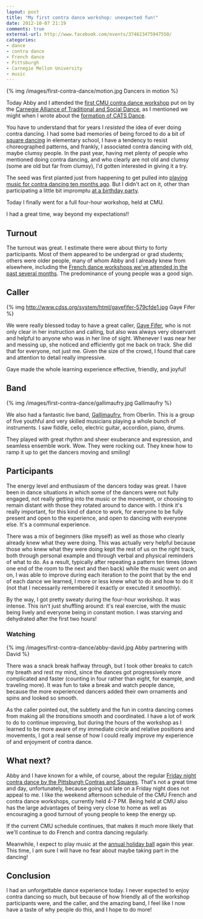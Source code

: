 ```yaml
---
layout: post
title: "My first contra dance workshop: unexpected fun!"
date: 2012-10-07 21:19
comments: true
external-url: http://www.facebook.com/events/374623475947550/
categories: 
- dance
- contra dance
- French dance
- Pittsburgh
- Carnegie Mellon University
- music
---
```

{% img /images/first-contra-dance/motion.jpg Dancers in motion %}

Today Abby and I attended the [first CMU contra dance workshop](http://www.facebook.com/events/374623475947550/) put on by the [Carnegie Alliance of Traditional and Social Dance](http://www.facebook.com/catsdancepgh), as I mentioned we might when I wrote about the [formation of CATS Dance](/blog/2012/09/28/another-french-music-jam-also-announcing-cats-dance/).

You have to understand that for years I *resisted* the idea of ever doing contra dancing. I had some bad memories of being forced to do a bit of [square dancing](http://en.wikipedia.org/wiki/Square_dance) in elementary school, I have a tendency to resist choreographed patterns, and frankly, I associated contra dancing with old, maybe clumsy people. In the past year, having met plenty of people who mentioned doing contra dancing, and who clearly are not old and clumsy (some are old but far from clumsy), I'd gotten interested in giving it a try.

The seed was first planted just from happening to get pulled into [playing music for contra dancing ten months ago](/blog/2011/12/11/learning-another-instrument-the-tin-whistle/). But I didn't act on it, other than participating a little bit impromptu [at a birthday party](/blog/2012/03/31/my-first-sampling-of-english-country-dance-and-contra-dance/).

Today I finally went for a full four-hour workshop, held at CMU.

I had a great time, way beyond my expectations!!

<!--more-->

## Turnout

The turnout was great. I estimate there were about thirty to forty participants. Most of them appeared to be undergrad or grad students; others were older people, many of whom Abby and I already knew from elsewhere, including the [French dance workshops we've attended in the past several months](/blog/categories/french-dance/). The predominance of young people was a good sign.

## Caller

{% img http://www.cdss.org/system/html/gayefifer-579cfde1.jpg Gaye Fifer %}

We were really blessed today to have a great caller, [Gaye Fifer](http://wa64.com/Waltz.html), who is not only clear in her instruction and calling, but also was always very observant and helpful to anyone who was in her line of sight. Whenever I was near her and messing up, she noticed and efficiently got me back on track. She did that for everyone, not just me. Given the size of the crowd, I found that care and attention to detail really impressive.

Gaye made the whole learning experience effective, friendly, and joyful!

## Band

{% img /images/first-contra-dance/gallimaufry.jpg Gallimaufry %}

We also had a fantastic live band, [Gallimaufry](http://www.facebook.com/gallimaufryband), from Oberlin. This is a group of five youthful and very skilled musicians playing a whole bunch of instruments. I saw fiddle, cello, electric guitar, accordion, piano, drums.

They played with great rhythm and sheer exuberance and expression, and seamless ensemble work. Wow. They were rocking out. They knew how to ramp it up to get the dancers moving and smiling!

## Participants

The energy level and enthusiasm of the dancers today was great. I have been in dance situations in which some of the dancers were not fully engaged, not really getting into the music or the movement, or choosing to remain distant with those they rotated around to dance with. I think it's really important, for this kind of dance to work, for everyone to be fully present and open to the experience, and open to dancing with everyone else. It's a communal experience.

There was a mix of beginners (like myself) as well as those who clearly already knew what they were doing. This was actually very helpful because those who knew what they were doing kept the rest of us on the right track, both through personal example and through verbal and physical reminders of what to do. As a result, typically after repeating a pattern ten times (down one end of the room to the next and then back) while the music went on and on, I was able to improve during each iteration to the point that by the end of each dance we learned, I more or less knew what to do and how to do it (not that I necessarily remembered it exactly or executed it smoothly).

By the way, I got pretty sweaty during the four-hour workshop. It was intense. This isn't just shuffling around: it's real exercise, with the music being lively and everyone being in constant motion. I was starving and dehydrated after the first two hours!

### Watching

{% img /images/first-contra-dance/abby-david.jpg Abby partnering with David %}

There was a snack break halfway through, but I took other breaks to catch my breath and rest my mind, since the dances got progressively more complicated and faster (counting in four rather than eight, for example, and traveling more). It was fun to take a break and watch people dance, because the more experienced dancers added their own ornaments and spins and looked so smooth.

As the caller pointed out, the subtlety and the fun in contra dancing comes from making all the *transitions* smooth and coordinated. I have a lot of work to do to continue improving, but during the hours of the workshop as I learned to be more aware of my immediate circle and relative positions and movements, I got a real sense of how I could really improve my experience of and enjoyment of contra dance.

## What next?

Abby and I have known for a while, of course, about the regular [Friday night contra dance by the Pittsburgh Contras and Squares](http://pittsburghcontra.org/). That's not a great time and day, unfortunately, because going out late on a Friday night does not appeal to me. I like the weekend afternoon schedule of the CMU French and contra dance workshops, currently held 4-7 PM. Being held at CMU also has the large advantages of being very close to home as well as encouraging a good turnout of young people to keep the energy up.

If the current CMU schedule continues, that makes it much more likely that we'll continue to do French and contra dancing regularly.

Meanwhile, I expect to play music at the [annual holiday ball](/blog/2011/12/16/playing-recorder-and-flute-at-the-holiday-ball/) again this year. This time, I am sure I will have no fear about maybe taking part in the dancing!

## Conclusion

I had an unforgettable dance experience today. I never expected to enjoy contra dancing so much, but because of how friendly all of the workshop participants were, and the caller, and the amazing band, I feel like I now have a taste of why people do this, and I hope to do more!
